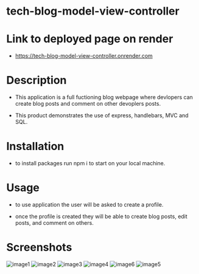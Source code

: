 # tech-blog-model-view-controller

# Link to deployed page on render
- https://tech-blog-model-view-controller.onrender.com

# Description

- This application is a full fuctioning blog webpage where devlopers can create blog posts and comment on other devoplers posts.

- This product demonstrates the use of express, handlebars, MVC and SQL.

# Installation
- to install packages run npm i to start on your local machine.

# Usage

- to use application the user will be asked to create a profile. 

- once the profile is created they will be able to create blog posts, edit posts, and comment on others.

# Screenshots

![image1](/images/Screenshot%202024-09-05%20at%2010.36.41 PM.png)
![image2](/images/Screenshot%202024-09-05%20at%2010.36.48 PM.png)
![image3](/images/Screenshot%202024-09-05%20at%2010.37.02 PM.png)
![image4](/images/Screenshot%202024-09-05%20at%2010.37.48 PM.png)
![image6](/images/Screenshot%202024-09-05%20at%2010.38.31 PM.png)
![image5](/images/Screenshot%202024-09-05%20at%2010.38.18 PM.png)
